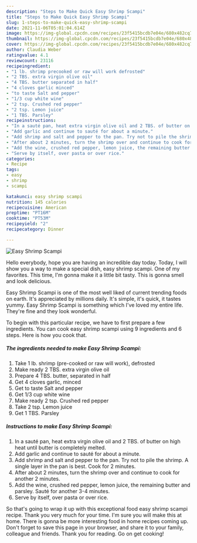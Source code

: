 ```yaml
---
description: "Steps to Make Quick Easy Shrimp Scampi"
title: "Steps to Make Quick Easy Shrimp Scampi"
slug: 1-steps-to-make-quick-easy-shrimp-scampi
date: 2021-11-06T05:01:04.614Z
image: https://img-global.cpcdn.com/recipes/23f5415bcdb7e04e/680x482cq70/easy-shrimp-scampi-recipe-main-photo.jpg
thumbnail: https://img-global.cpcdn.com/recipes/23f5415bcdb7e04e/680x482cq70/easy-shrimp-scampi-recipe-main-photo.jpg
cover: https://img-global.cpcdn.com/recipes/23f5415bcdb7e04e/680x482cq70/easy-shrimp-scampi-recipe-main-photo.jpg
author: Claudia Weber
ratingvalue: 4.1
reviewcount: 23116
recipeingredient:
- "1 lb. shrimp precooked or raw will work defrosted"
- "2 TBS. extra virgin olive oil"
- "4 TBS. butter separated in half"
- "4 cloves garlic minced"
- "to taste Salt and pepper"
- "1/3 cup white wine"
- "2 tsp. Crushed red pepper"
- "2 tsp. Lemon juice"
- "1 TBS. Parsley"
recipeinstructions:
- "In a sauté pan, heat extra virgin olive oil and 2 TBS. of butter on high heat until butter is completely melted."
- "Add garlic and continue to sauté for about a minute."
- "Add shrimp and salt and pepper to the pan. Try not to pile the shrimp. A single layer in the pan is best. Cook for 2 minutes."
- "After about 2 minutes, turn the shrimp over and continue to cook for another 2 minutes."
- "Add the wine, crushed red pepper, lemon juice, the remaining butter and parsley. Sauté for another 3-4 minutes."
- "Serve by itself, over pasta or over rice."
categories:
- Recipe
tags:
- easy
- shrimp
- scampi

katakunci: easy shrimp scampi 
nutrition: 145 calories
recipecuisine: American
preptime: "PT16M"
cooktime: "PT53M"
recipeyield: "2"
recipecategory: Dinner

---
```



![Easy Shrimp Scampi](https://img-global.cpcdn.com/recipes/23f5415bcdb7e04e/680x482cq70/easy-shrimp-scampi-recipe-main-photo.jpg)

Hello everybody, hope you are having an incredible day today. Today, I will show you a way to make a special dish, easy shrimp scampi. One of my favorites. This time, I'm gonna make it a little bit tasty. This is gonna smell and look delicious.

Easy Shrimp Scampi is one of the most well liked of current trending foods on earth. It's appreciated by millions daily. It's simple, it's quick, it tastes yummy. Easy Shrimp Scampi is something which I've loved my entire life. They're fine and they look wonderful.




To begin with this particular recipe, we have to first prepare a few ingredients. You can cook easy shrimp scampi using 9 ingredients and 6 steps. Here is how you cook that.

<!--inarticleads1-->

##### The ingredients needed to make Easy Shrimp Scampi:

1. Take 1 lb. shrimp (pre-cooked or raw will work), defrosted
1. Make ready 2 TBS. extra virgin olive oil
1. Prepare 4 TBS. butter, separated in half
1. Get 4 cloves garlic, minced
1. Get to taste Salt and pepper
1. Get 1/3 cup white wine
1. Make ready 2 tsp. Crushed red pepper
1. Take 2 tsp. Lemon juice
1. Get 1 TBS. Parsley




<!--inarticleads2-->

##### Instructions to make Easy Shrimp Scampi:

1. In a sauté pan, heat extra virgin olive oil and 2 TBS. of butter on high heat until butter is completely melted.
1. Add garlic and continue to sauté for about a minute.
1. Add shrimp and salt and pepper to the pan. Try not to pile the shrimp. A single layer in the pan is best. Cook for 2 minutes.
1. After about 2 minutes, turn the shrimp over and continue to cook for another 2 minutes.
1. Add the wine, crushed red pepper, lemon juice, the remaining butter and parsley. Sauté for another 3-4 minutes.
1. Serve by itself, over pasta or over rice.




So that's going to wrap it up with this exceptional food easy shrimp scampi recipe. Thank you very much for your time. I'm sure you will make this at home. There is gonna be more interesting food in home recipes coming up. Don't forget to save this page in your browser, and share it to your family, colleague and friends. Thank you for reading. Go on get cooking!
